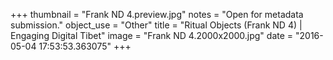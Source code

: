 +++
thumbnail = "Frank ND 4.preview.jpg"
notes = "Open for metadata submission."
object_use = "Other"
title = "Ritual Objects (Frank ND 4) | Engaging Digital Tibet"
image = "Frank ND 4.2000x2000.jpg"
date = "2016-05-04 17:53:53.363075"
+++
